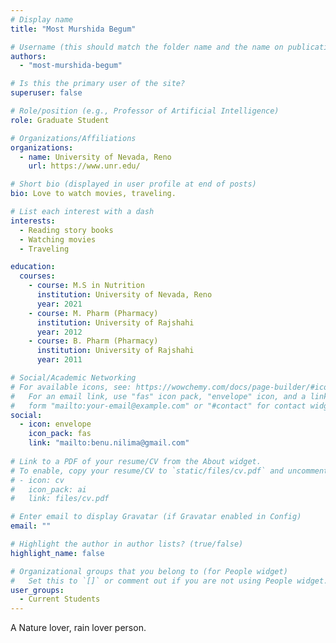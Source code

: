 ```yaml
---
# Display name
title: "Most Murshida Begum"

# Username (this should match the folder name and the name on publications)
authors:
  - "most-murshida-begum"

# Is this the primary user of the site?
superuser: false

# Role/position (e.g., Professor of Artificial Intelligence)
role: Graduate Student

# Organizations/Affiliations
organizations:
  - name: University of Nevada, Reno
    url: https://www.unr.edu/

# Short bio (displayed in user profile at end of posts)
bio: Love to watch movies, traveling.

# List each interest with a dash
interests:
  - Reading story books
  - Watching movies
  - Traveling

education:
  courses:
    - course: M.S in Nutrition
      institution: University of Nevada, Reno
      year: 2021
    - course: M. Pharm (Pharmacy)
      institution: University of Rajshahi
      year: 2012
    - course: B. Pharm (Pharmacy)
      institution: University of Rajshahi
      year: 2011

# Social/Academic Networking
# For available icons, see: https://wowchemy.com/docs/page-builder/#icons
#   For an email link, use "fas" icon pack, "envelope" icon, and a link in the
#   form "mailto:your-email@example.com" or "#contact" for contact widget.
social:
  - icon: envelope
    icon_pack: fas
    link: "mailto:benu.nilima@gmail.com"
    
# Link to a PDF of your resume/CV from the About widget.
# To enable, copy your resume/CV to `static/files/cv.pdf` and uncomment the lines below.
# - icon: cv
#   icon_pack: ai
#   link: files/cv.pdf

# Enter email to display Gravatar (if Gravatar enabled in Config)
email: ""

# Highlight the author in author lists? (true/false)
highlight_name: false

# Organizational groups that you belong to (for People widget)
#   Set this to `[]` or comment out if you are not using People widget.
user_groups:
  - Current Students
---
```


A Nature lover, rain lover person.

